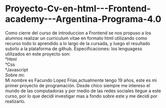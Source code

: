 # Proyecto-Cv-en-html---Frontend-academy---Argentina-Programa-4.0
Como cierre del curso de introduccion a Frontend se nos propuso a los alumnos realizar un curriculum vitae en formato html utilizando como recurso todo lo aprendido a lo largo de la cursada, y luego el resultado subirlo a la plataforma de github.
Especificaciones:
los lenguagess utilizados en este proyecto son:   
°Html   
°Css  
°Javascript   
Sobre mi:   
Mi nombre es Facundo Lopez Frias,actualmente tengo 19 años, este es mi primer proyecto de programación. Desde chico siempre me intereso el mundo de las computadoras y por medio de las redes sociales llegue a este curso, por lo que decidi investigar mas a fondo sobre este y me decidí por realizarlo.
